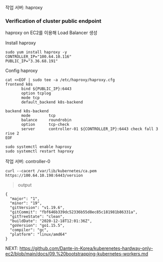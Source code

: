 작업 서버: haproxy


### Verification of cluster public endpoint 
haproxy on EC2를 이용해 Load Balancer 생성


Install haproxy
```
sudo yum install haproxy -y
CONTROLLER_IP="100.64.10.116"
PUBLIC_IP="3.36.68.191"
```

Config haproxy
```
cat <<EOF | sudo tee -a /etc/haproxy/haproxy.cfg
frontend k8s
       bind ${PUBLIC_IP}:6443
       option tcplog
       mode tcp
       default_backend k8s-backend

backend k8s-backend
       mode        tcp
       balance     roundrobin
       option      tcp-check
       server      controller-01 ${CONTROLLER_IP}:6443 check fall 3 rise 2
EOF
```

```
sudo systemctl enable haproxy
sudo systemctl restart haproxy
```


작업 서버: controller-0
```
curl --cacert /var/lib/kubernetes/ca.pem https://100.64.10.198:6443/version
```

> output
```
{
  "major": "1",
  "minor": "19",
  "gitVersion": "v1.19.6",
  "gitCommit": "fbf646b339dc52336b55d8ec85c181981b86331a",
  "gitTreeState": "clean",
  "buildDate": "2020-12-18T12:01:36Z",
  "goVersion": "go1.15.5",
  "compiler": "gc",
  "platform": "linux/amd64"
}
```

NEXT: https://github.com/Dante-in-Korea/kuberenetes-hardway-only-ec2/blob/main/docs/09.%20bootstrapping-kubernetes-workers.md

